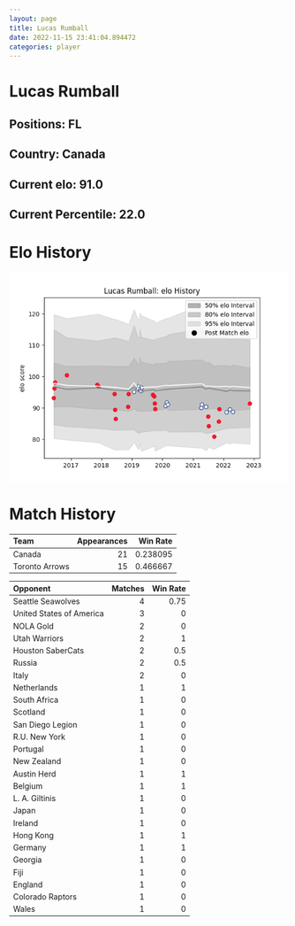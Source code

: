 ```yaml
---  
layout: page  
title: Lucas Rumball  
date: 2022-11-15 23:41:04.894472  
categories: player  
---
```

# Lucas Rumball

## Positions: FL

## Country: Canada

## Current elo: 91.0

## Current Percentile: 22.0

# Elo History


![elo history](history_LucasRumball.png)
# Match History


| Team           |   Appearances |   Win Rate |
|:---------------|--------------:|-----------:|
| Canada         |            21 |   0.238095 |
| Toronto Arrows |            15 |   0.466667 |

| Opponent                 |   Matches |   Win Rate |
|:-------------------------|----------:|-----------:|
| Seattle Seawolves        |         4 |       0.75 |
| United States of America |         3 |       0    |
| NOLA Gold                |         2 |       0    |
| Utah Warriors            |         2 |       1    |
| Houston SaberCats        |         2 |       0.5  |
| Russia                   |         2 |       0.5  |
| Italy                    |         2 |       0    |
| Netherlands              |         1 |       1    |
| South Africa             |         1 |       0    |
| Scotland                 |         1 |       0    |
| San Diego Legion         |         1 |       0    |
| R.U. New York            |         1 |       0    |
| Portugal                 |         1 |       0    |
| New Zealand              |         1 |       0    |
| Austin Herd              |         1 |       1    |
| Belgium                  |         1 |       1    |
| L. A. Giltinis           |         1 |       0    |
| Japan                    |         1 |       0    |
| Ireland                  |         1 |       0    |
| Hong Kong                |         1 |       1    |
| Germany                  |         1 |       1    |
| Georgia                  |         1 |       0    |
| Fiji                     |         1 |       0    |
| England                  |         1 |       0    |
| Colorado Raptors         |         1 |       0    |
| Wales                    |         1 |       0    |
